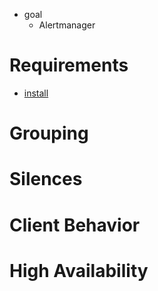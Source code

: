 * goal
  * Alertmanager

# Requirements
* [install](/prometheus-alertmanager/README.md#install)

# Grouping

# Silences

# Client Behavior

# High Availability
